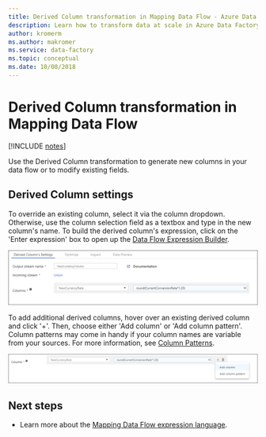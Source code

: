 ```yaml
---
title: Derived Column transformation in Mapping Data Flow - Azure Data Factory | Microsoft Docs
description: Learn how to transform data at scale in Azure Data Factory with the Mapping Data Flow Derived Column transformation.
author: kromerm
ms.author: makromer
ms.service: data-factory
ms.topic: conceptual
ms.date: 10/08/2018
---
```


# Derived Column transformation in Mapping Data Flow

[!INCLUDE [notes](../../includes/data-factory-data-flow-preview.md)]

Use the Derived Column transformation to generate new columns in your data flow or to modify existing fields.

## Derived Column settings

To override an existing column, select it via the column dropdown. Otherwise, use the column selection field as a textbox and type in the new column's name. To build the derived column's expression, click on the 'Enter expression' box to open up the [Data Flow Expression Builder](concepts-data-flow-expression-builder.md).

![Derived column settings](media/data-flow/dc1.png "Derived column settings")

To add additional derived columns, hover over an existing derived column and click '+'. Then, choose either 'Add column' or 'Add column pattern'. Column patterns may come in handy if your column names are variable from your sources. For more information, see [Column Patterns](concepts-data-flow-column-pattern.md).

![New derived column selection](media/data-flow/columnpattern.png "New derived column selection")

## Next steps

- Learn more about the [Mapping Data Flow expression language](data-flow-expression-functions.md).
